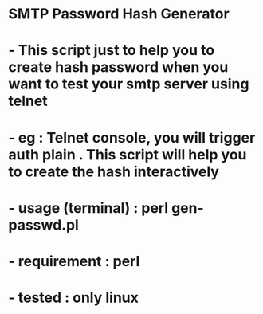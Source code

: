 # SMTP Password Hash Generator
# - This script just to help you to create hash password when you want to test your smtp server using telnet
# - eg : Telnet console, you will trigger auth plain <hash password>. This script will help you to create the hash interactively
# - usage (terminal) : perl gen-passwd.pl
# - requirement : perl 
# - tested : only linux 
